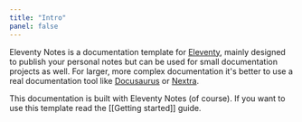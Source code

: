 ```yaml
---
title: "Intro"
panel: false
---
```


Eleventy Notes is a documentation template for [Eleventy](https://www.11ty.dev/), mainly designed to publish your personal notes but can be used for small documentation projects as well. For larger, more complex documentation it's better to use a real documentation tool like [Docusaurus](https://docusaurus.io/) or [Nextra](https://nextra.site/).

This documentation is built with Eleventy Notes (of course). If you want to use this template read the [[Getting started]] guide.
